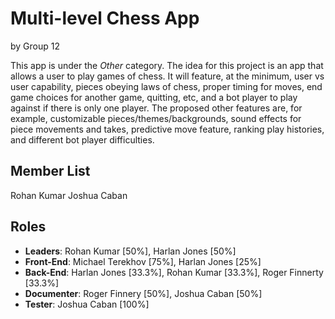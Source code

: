 # Multi-level Chess App
by Group 12

This app is under the *Other* category. The idea for this project is an app that allows a user to play games of chess. It will feature, at the minimum, user vs user capability, pieces obeying laws of chess, proper timing for moves, end game choices for another game, quitting, etc, and a bot player to play against if there is only one player. The proposed other features are, for example, customizable pieces/themes/backgrounds, sound effects for piece movements and takes, predictive move feature, ranking play histories, and different bot player difficulties.

## Member List

Rohan Kumar
Joshua Caban

## Roles
- **Leaders**: Rohan Kumar [50%], Harlan Jones [50%]
- **Front-End**: Michael Terekhov [75%], Harlan Jones [25%]
- **Back-End**: Harlan Jones [33.3%], Rohan Kumar [33.3%], Roger Finnerty [33.3%]
- **Documenter**: Roger Finnery [50%], Joshua Caban [50%]
- **Tester**: Joshua Caban [100%]


